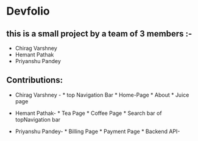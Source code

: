 # Devfolio

## this is a small project by a team of 3 members :-
* Chirag Varshney
* Hemant Pathak
* Priyanshu Pandey

## Contributions:
* Chirag Varshney -
      * top Navigation Bar
      * Home-Page
      * About
      * Juice page

* Hemant Pathak-
      * Tea Page
      * Coffee Page
      * Search bar of topNavigation bar

* Priyanshu Pandey-
      * Billing Page
      * Payment Page
      * Backend API- 

